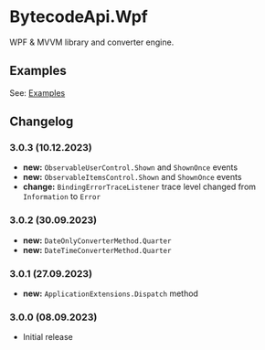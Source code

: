 # BytecodeApi.Wpf

WPF & MVVM library and converter engine.

## Examples

See: [Examples](https://github.com/bytecode77/bytecode-api/blob/master/BytecodeApi.Wpf/README.md)

## Changelog

### 3.0.3 (10.12.2023)

* **new:** `ObservableUserControl.Shown` and `ShownOnce` events
* **new:** `ObservableItemsControl.Shown` and `ShownOnce` events
* **change:** `BindingErrorTraceListener` trace level changed from `Information` to `Error`

### 3.0.2 (30.09.2023)

* **new:** `DateOnlyConverterMethod.Quarter`
* **new:** `DateTimeConverterMethod.Quarter`

### 3.0.1 (27.09.2023)

* **new:** `ApplicationExtensions.Dispatch` method

### 3.0.0 (08.09.2023)

* Initial release